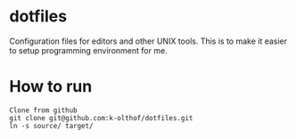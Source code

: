 # dotfiles
Configuration files for editors and other UNIX tools. This is to make it easier to setup programming environment for me.

# How to run
 ```
Clone from github
git clone git@github.com:k-olthof/dotfiles.git
ln -s source/ target/
 ```
